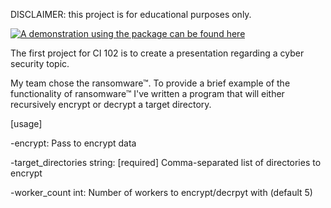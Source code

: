 DISCLAIMER: this project is for educational purposes only.

[![A demonstration using the package can be found here](https://img.youtube.com/vi/pMo5FckCh8E/0.jpg)](https://youtu.be/pMo5FckCh8E)


The first project for CI 102 is to create a presentation regarding a cyber security topic.

My team chose the ransomware™. To provide a brief example of the functionality of ransomware™ I've written a program that will either recursively encrypt or decrypt a target directory.

[usage]

-encrypt:
    Pass to encrypt data

-target_directories string:
    [required] Comma-separated list of directories to encrypt

-worker_count int:
    Number of workers to encrypt/decrpyt with (default 5)